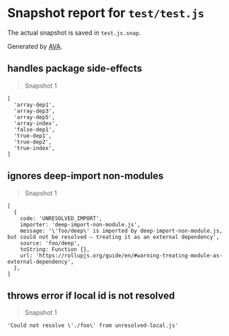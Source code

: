 # Snapshot report for `test/test.js`

The actual snapshot is saved in `test.js.snap`.

Generated by [AVA](https://avajs.dev).

## handles package side-effects

> Snapshot 1

    [
      'array-dep1',
      'array-dep3',
      'array-dep5',
      'array-index',
      'false-dep1',
      'true-dep1',
      'true-dep2',
      'true-index',
    ]

## ignores deep-import non-modules

> Snapshot 1

    [
      {
        code: 'UNRESOLVED_IMPORT',
        importer: 'deep-import-non-module.js',
        message: '\'foo/deep\' is imported by deep-import-non-module.js, but could not be resolved – treating it as an external dependency',
        source: 'foo/deep',
        toString: Function {},
        url: 'https://rollupjs.org/guide/en/#warning-treating-module-as-external-dependency',
      },
    ]

## throws error if local id is not resolved

> Snapshot 1

    'Could not resolve \'./foo\' from unresolved-local.js'
